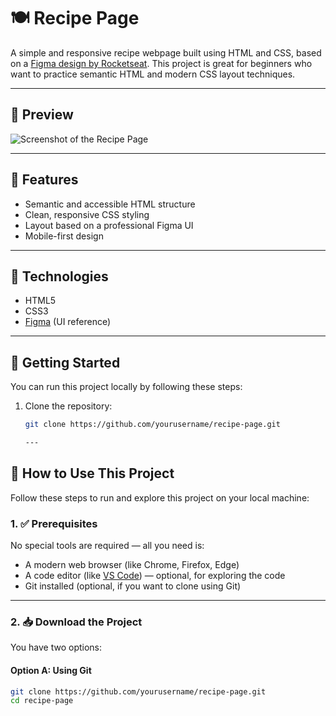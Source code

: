 # 🍽️ Recipe Page

A simple and responsive recipe webpage built using HTML and CSS, based on a [Figma design by Rocketseat](https://www.figma.com/community/file/1360315130061454535/pagina-de-receita). This project is great for beginners who want to practice semantic HTML and modern CSS layout techniques.

---

## 📸 Preview

![Screenshot of the Recipe Page](https://via.placeholder.com/800x400.png?text=Recipe+Page+Preview)

---

## 🚀 Features

- Semantic and accessible HTML structure
- Clean, responsive CSS styling
- Layout based on a professional Figma UI
- Mobile-first design

---

## 🔧 Technologies

- HTML5
- CSS3
- [Figma](https://www.figma.com/) (UI reference)

---

## 📂 Getting Started

You can run this project locally by following these steps:

1. Clone the repository:

   ```bash
   git clone https://github.com/yourusername/recipe-page.git

   ---
   
  ## 📘 How to Use This Project

Follow these steps to run and explore this project on your local machine:

### 1. ✅ Prerequisites

No special tools are required — all you need is:

- A modern web browser (like Chrome, Firefox, Edge)
- A code editor (like [VS Code](https://code.visualstudio.com/)) — optional, for exploring the code
- Git installed (optional, if you want to clone using Git)

---

### 2. 📥 Download the Project

You have two options:

#### Option A: Using Git

```bash
git clone https://github.com/yourusername/recipe-page.git
cd recipe-page

